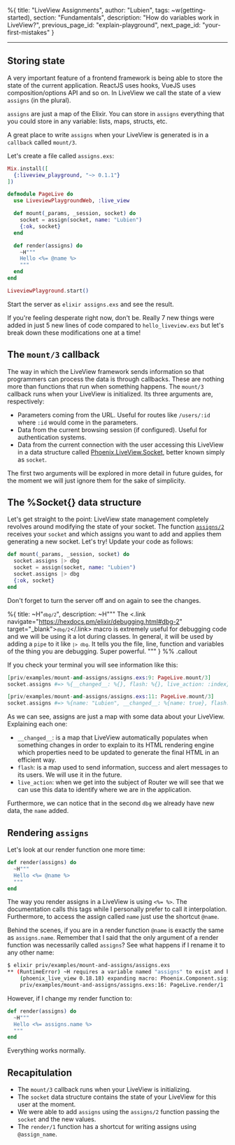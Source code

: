 %{
title: "LiveView Assignments",
author: "Lubien",
tags: ~w(getting-started),
section: "Fundamentals",
description: "How do variables work in LiveView?",
previous_page_id: "explain-playground",
next_page_id: "your-first-mistakes"
}

---

## Storing state

A very important feature of a frontend framework is being able to store the state of the current application. ReactJS uses hooks, VueJS uses composition/options API and so on. In LiveView we call the state of a view `assigns` (in the plural).

`assigns` are just a map of the Elixir. You can store in `assigns` everything that you could store in any variable: lists, maps, structs, etc.

A great place to write `assigns` when your LiveView is generated is in a `callback` called `mount/3`.

Let's create a file called `assigns.exs`:

```elixir
Mix.install([
  {:liveview_playground, "~> 0.1.1"}
])

defmodule PageLive do
  use LiveviewPlaygroundWeb, :live_view

  def mount(_params, _session, socket) do
    socket = assign(socket, name: "Lubien")
    {:ok, socket}
  end

  def render(assigns) do
    ~H"""
    Hello <%= @name %>
    """
  end
end

LiveviewPlayground.start()
```

Start the server as `elixir assigns.exs` and see the result.

If you're feeling desperate right now, don't be. Really 7 new things were added in just 5 new lines of code compared to `hello_liveview.exs` but let's break down these modifications one at a time!

## The `mount/3` callback

The way in which the LiveView framework sends information so that programmers can process the data is through callbacks. These are nothing more than functions that run when something happens. The `mount/3` callback runs when your LiveView is initialized. Its three arguments are, respectively:

- Parameters coming from the URL. Useful for routes like `/users/:id` where `:id` would come in the parameters.
- Data from the current browsing session (if configured). Useful for authentication systems.
- Data from the current connection with the user accessing this LiveView in a data structure called [Phoenix.LiveView.Socket](https://hexdocs.pm/phoenix_live_view/Phoenix.LiveView.Socket.html), better known simply as `socket`.

The first two arguments will be explored in more detail in future guides, for the moment we will just ignore them for the sake of simplicity.

## The %Socket{} data structure

Let's get straight to the point: LiveView state management completely revolves around modifying the state of your socket. The function [`assigns/2`](https://hexdocs.pm/phoenix_live_view/Phoenix.Component.html#assign/2) receives your `socket` and which assigns you want to add and applies them generating a new socket. Let's try! Update your code as follows:

```elixir
def mount(_params, _session, socket) do
  socket.assigns |> dbg
  socket = assign(socket, name: "Lubien")
  socket.assigns |> dbg
  {:ok, socket}
end
```

Don't forget to turn the server off and on again to see the changes.

%{
title: ~H"<code>`dbg/2`</code>",
description: ~H"""
The <.link navigate="https://hexdocs.pm/elixir/debugging.html#dbg-2" target="\_blank"><code>`dbg/2`</code></.link> macro is extremely useful for debugging code and we will be using it a lot during classes. In general, it will be used by adding a `pipe` to it like <code>`|> dbg`</code>. It tells you the file, line, function and variables of the thing you are debugging. Super powerful.
"""
} %% .callout

If you check your terminal you will see information like this:

```elixir
[priv/examples/mount-and-assigns/assigns.exs:9: PageLive.mount/3]
socket.assigns #=> %{__changed__: %{}, flash: %{}, live_action: :index}

[priv/examples/mount-and-assigns/assigns.exs:11: PageLive.mount/3]
socket.assigns #=> %{name: "Lubien", __changed__: %{name: true}, flash: %{}, live_action: :index}
```

As we can see, assigns are just a map with some data about your LiveView. Explaining each one:

- `__changed__`: is a map that LiveView automatically populates when something changes in order to explain to its HTML rendering engine which properties need to be updated to generate the final HTML in an efficient way.
- `flash`: is a map used to send information, success and alert messages to its users. We will use it in the future.
- `live_action`: when we get into the subject of Router we will see that we can use this data to identify where we are in the application.

Furthermore, we can notice that in the second `dbg` we already have new data, the `name` added.

## Rendering `assigns`

Let's look at our render function one more time:

```elixir
def render(assigns) do
  ~H"""
  Hello <%= @name %>
  """
end
```

The way you render assigns in a LiveView is using `<%= %>`. The documentation calls this tags while I personally prefer to call it interpolation. Furthermore, to access the assign called `name` just use the shortcut `@name`.

Behind the scenes, if you are in a render function `@name` is exactly the same as `assigns.name`. Remember that I said that the only argument of a render function was necessarily called `assigns`? See what happens if I rename it to any other name:

```sh
$ elixir priv/examples/mount-and-assigns/assigns.exs
** (RuntimeError) ~H requires a variable named "assigns" to exist and be set to a map
    (phoenix_live_view 0.18.18) expanding macro: Phoenix.Component.sigil_H/2
    priv/examples/mount-and-assigns/assigns.exs:16: PageLive.render/1
```

However, if I change my render function to:

```elixir
def render(assigns) do
  ~H"""
  Hello <%= assigns.name %>
  """
end
```

Everything works normally.

## Recapitulation

- The `mount/3` callback runs when your LiveView is initializing.
- The `socket` data structure contains the state of your LiveView for this user at the moment.
- We were able to add `assigns` using the `assigns/2` function passing the `socket` and the new values.
- The `render/1` function has a shortcut for writing assigns using `@assign_name`.
